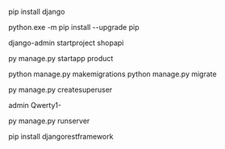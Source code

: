 pip install django

python.exe -m pip install --upgrade pip

django-admin startproject shopapi

py manage.py startapp product

python manage.py makemigrations
python manage.py migrate

py manage.py createsuperuser

admin
Qwerty1-

py manage.py runserver

pip install djangorestframework
